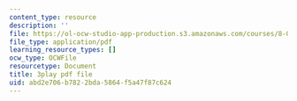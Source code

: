 ```yaml
---
content_type: resource
description: ''
file: https://ol-ocw-studio-app-production.s3.amazonaws.com/courses/8-01sc-classical-mechanics-fall-2016/abd2e706b7822bda5864f5a47f87c624_l062G7RC8-o.pdf
file_type: application/pdf
learning_resource_types: []
ocw_type: OCWFile
resourcetype: Document
title: 3play pdf file
uid: abd2e706-b782-2bda-5864-f5a47f87c624
---
```

